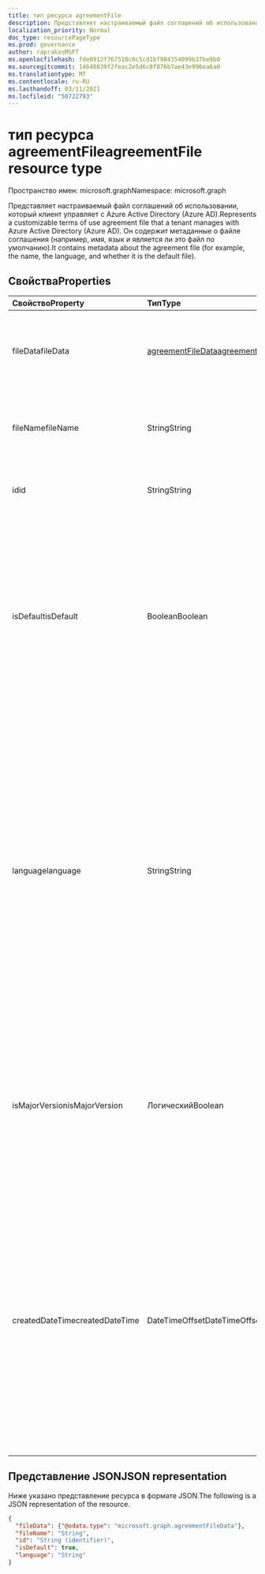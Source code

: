 ```yaml
---
title: тип ресурса agreementFile
description: Представляет настраиваемый файл соглашений об использовании, который клиент управляет с Azure Active Directory (Azure AD).
localization_priority: Normal
doc_type: resourcePageType
ms.prod: governance
author: raprakasMSFT
ms.openlocfilehash: fde0912f767510c0c5cd1bf984354099b37be9b0
ms.sourcegitcommit: 14648839f2feac2e5d6c8f876b7ae43e996ea6a0
ms.translationtype: MT
ms.contentlocale: ru-RU
ms.lasthandoff: 03/11/2021
ms.locfileid: "50722793"
---
```

# <a name="agreementfile-resource-type"></a><span data-ttu-id="398b4-103">тип ресурса agreementFile</span><span class="sxs-lookup"><span data-stu-id="398b4-103">agreementFile resource type</span></span>

<span data-ttu-id="398b4-104">Пространство имен: microsoft.graph</span><span class="sxs-lookup"><span data-stu-id="398b4-104">Namespace: microsoft.graph</span></span>

<span data-ttu-id="398b4-105">Представляет настраиваемый файл соглашений об использовании, который клиент управляет с Azure Active Directory (Azure AD).</span><span class="sxs-lookup"><span data-stu-id="398b4-105">Represents a customizable terms of use agreement file that a tenant manages with Azure Active Directory (Azure AD).</span></span> <span data-ttu-id="398b4-106">Он содержит метаданные о файле соглашения (например, имя, язык и является ли это файл по умолчанию).</span><span class="sxs-lookup"><span data-stu-id="398b4-106">It contains metadata about the agreement file (for example, the name, the language, and whether it is the default file).</span></span>

## <a name="properties"></a><span data-ttu-id="398b4-107">Свойства</span><span class="sxs-lookup"><span data-stu-id="398b4-107">Properties</span></span>
| <span data-ttu-id="398b4-108">Свойство</span><span class="sxs-lookup"><span data-stu-id="398b4-108">Property</span></span>     | <span data-ttu-id="398b4-109">Тип</span><span class="sxs-lookup"><span data-stu-id="398b4-109">Type</span></span>        | <span data-ttu-id="398b4-110">Описание</span><span class="sxs-lookup"><span data-stu-id="398b4-110">Description</span></span> |
|:-------------|:------------|:------------|
|<span data-ttu-id="398b4-111">fileData</span><span class="sxs-lookup"><span data-stu-id="398b4-111">fileData</span></span>|[<span data-ttu-id="398b4-112">agreementFileData</span><span class="sxs-lookup"><span data-stu-id="398b4-112">agreementFileData</span></span>](agreementfiledata.md)|<span data-ttu-id="398b4-113">Данные, которые представляют условия использования документа PDF.</span><span class="sxs-lookup"><span data-stu-id="398b4-113">Data that represents the terms of use PDF document.</span></span> <span data-ttu-id="398b4-114">Только для чтения.</span><span class="sxs-lookup"><span data-stu-id="398b4-114">Read-only.</span></span>|
|<span data-ttu-id="398b4-115">fileName</span><span class="sxs-lookup"><span data-stu-id="398b4-115">fileName</span></span>|<span data-ttu-id="398b4-116">String</span><span class="sxs-lookup"><span data-stu-id="398b4-116">String</span></span>|<span data-ttu-id="398b4-117">Имя файла соглашения (например, TOU.pdf).</span><span class="sxs-lookup"><span data-stu-id="398b4-117">Name of the agreement file (for example, TOU.pdf).</span></span> <span data-ttu-id="398b4-118">Только для чтения.</span><span class="sxs-lookup"><span data-stu-id="398b4-118">Read-only.</span></span>|
|<span data-ttu-id="398b4-119">id</span><span class="sxs-lookup"><span data-stu-id="398b4-119">id</span></span>|<span data-ttu-id="398b4-120">String</span><span class="sxs-lookup"><span data-stu-id="398b4-120">String</span></span>|<span data-ttu-id="398b4-121">Идентификатор файла соглашения.</span><span class="sxs-lookup"><span data-stu-id="398b4-121">The identifier of the agreement file.</span></span> <span data-ttu-id="398b4-122">Только для чтения.</span><span class="sxs-lookup"><span data-stu-id="398b4-122">Read-only.</span></span>|
|<span data-ttu-id="398b4-123">isDefault</span><span class="sxs-lookup"><span data-stu-id="398b4-123">isDefault</span></span>|<span data-ttu-id="398b4-124">Boolean</span><span class="sxs-lookup"><span data-stu-id="398b4-124">Boolean</span></span>|<span data-ttu-id="398b4-125">Если ни один из языков не соответствует предпочтениям клиента, указывает, что это файл соглашения по умолчанию.</span><span class="sxs-lookup"><span data-stu-id="398b4-125">If none of the languages matches the client preference, indicates that this is the default agreement file.</span></span> <span data-ttu-id="398b4-126">Если ни один из файлов не помечен как по умолчанию, первый из них рассматривается как по умолчанию.</span><span class="sxs-lookup"><span data-stu-id="398b4-126">If none of the files are marked as default, the first one is treated as the default.</span></span> <span data-ttu-id="398b4-127">Только для чтения.</span><span class="sxs-lookup"><span data-stu-id="398b4-127">Read-only.</span></span>|
|<span data-ttu-id="398b4-128">language</span><span class="sxs-lookup"><span data-stu-id="398b4-128">language</span></span>|<span data-ttu-id="398b4-129">String</span><span class="sxs-lookup"><span data-stu-id="398b4-129">String</span></span>|<span data-ttu-id="398b4-130">Язык файла соглашения в формате languagecode2-country/regioncode2.</span><span class="sxs-lookup"><span data-stu-id="398b4-130">The language of the agreement file in the format languagecode2-country/regioncode2.</span></span> <span data-ttu-id="398b4-131">languagecode2 — это код из двух букв более низкого уровня, полученный из ISO 639-1.</span><span class="sxs-lookup"><span data-stu-id="398b4-131">languagecode2 is a lowercase two-letter code derived from ISO 639-1.</span></span> <span data-ttu-id="398b4-132">country/regioncode2 является производным от ISO 3166 и обычно состоит из двух верхних букв или языкового тега BCP-47 (например, en-US).</span><span class="sxs-lookup"><span data-stu-id="398b4-132">country/regioncode2 is derived from ISO 3166 and usually consists of two uppercase letters, or a BCP-47 language tag (for example, en-US).</span></span> <span data-ttu-id="398b4-133">Только для чтения.</span><span class="sxs-lookup"><span data-stu-id="398b4-133">Read-only.</span></span>|
|<span data-ttu-id="398b4-134">isMajorVersion</span><span class="sxs-lookup"><span data-stu-id="398b4-134">isMajorVersion</span></span>|<span data-ttu-id="398b4-135">Логический</span><span class="sxs-lookup"><span data-stu-id="398b4-135">Boolean</span></span>|<span data-ttu-id="398b4-136">Указывает, является ли файл соглашения основным обновлением версии.</span><span class="sxs-lookup"><span data-stu-id="398b4-136">Indicates whether the agreement file is a major version update.</span></span> <span data-ttu-id="398b4-137">Обновления основных версий недействительны для принятия соглашения на соответствующем языке.</span><span class="sxs-lookup"><span data-stu-id="398b4-137">Major version updates invalidate the agreement's acceptances on the corresponding language.</span></span> |
|<span data-ttu-id="398b4-138">createdDateTime</span><span class="sxs-lookup"><span data-stu-id="398b4-138">createdDateTime</span></span>|<span data-ttu-id="398b4-139">DateTimeOffset</span><span class="sxs-lookup"><span data-stu-id="398b4-139">DateTimeOffset</span></span>|<span data-ttu-id="398b4-140">Время даты, представляющее момент создания файла.</span><span class="sxs-lookup"><span data-stu-id="398b4-140">The date time representing when the file was created.</span></span> <span data-ttu-id="398b4-141">Тип Timestamp представляет сведения о времени и дате с использованием формата ISO 8601 (всегда применяется формат UTC).</span><span class="sxs-lookup"><span data-stu-id="398b4-141">The Timestamp type represents date and time information using ISO 8601 format and is always in UTC time.</span></span> <span data-ttu-id="398b4-142">Например, значение полуночи 1 января 2014 г. в формате UTC выглядит так: "2014-01-01T00:00:00Z".</span><span class="sxs-lookup"><span data-stu-id="398b4-142">For example, midnight UTC on Jan 1, 2014 would look like this: '2014-01-01T00:00:00Z'.</span></span>|

<!--
## Relationships
| Relationship | Type        | Description |
|:-------------|:------------|:------------|
|localizations|[agreementFileLocalization](agreementfilelocalization.md) collection|The localized version of the agreement files attached to the agreement.|
-->

## <a name="json-representation"></a><span data-ttu-id="398b4-143">Представление JSON</span><span class="sxs-lookup"><span data-stu-id="398b4-143">JSON representation</span></span>

<span data-ttu-id="398b4-144">Ниже указано представление ресурса в формате JSON.</span><span class="sxs-lookup"><span data-stu-id="398b4-144">The following is a JSON representation of the resource.</span></span>

<!-- {
  "blockType": "resource",
  "@odata.type": "microsoft.graph.agreementFile",
  "keyProperty": "id"
}-->

```json
{
  "fileData": {"@odata.type": "microsoft.graph.agreementFileData"},
  "fileName": "String",
  "id": "String (identifier)",
  "isDefault": true,
  "language": "String"
}
```

<!-- uuid: 8fcb5dbc-d5aa-4681-8e31-b001d5168d79
2015-10-25 14:57:30 UTC -->
<!--
{
  "type": "#page.annotation",
  "description": "agreementFile resource",
  "keywords": "",
  "section": "documentation",
  "tocPath": "",
  "suppressions": []
}
-->



